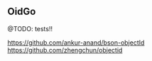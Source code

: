 ## OidGo

@TODO: tests!!

https://github.com/ankur-anand/bson-objectId
https://github.com/zhengchun/objectid
